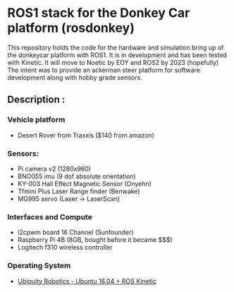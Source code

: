# ROS1 stack for the Donkey Car platform (rosdonkey)

This repository holds the code for the hardware and simulation bring up of the donkeycar platform with ROS1.
It is in development and has been tested with Kinetic. It will move to Noetic by EOY and ROS2 by 2023 (hopefully)
The intent was to provide an ackerman steer platform for software development along with hobby grade sensors.

## Description :

### Vehicle platform
 - Desert Rover from Traxxis ($140 from amazon)

### Sensors:
 - Pi camera v2 (1280x960)
 - BNO055 imu (9 dof absolute orientation)
 - KY-003 Hall Effect Magnetic Sensor (Onyehn)
 - Tfmini Plus Laser Range finder (Benwake)
 - MG995 servo (Laser -> LaserScan)

### Interfaces and Compute
 - i2cpwm board 16 Channel (Sunfounder)
 - Raspberry Pi 4B (8GB, bought before it became $$$)
 - Logitech f310 wireless controller

### Operating System
 - [Ubiquity Robotics - Ubuntu 16.04 + ROS Kinetic](https://downloads.ubiquityrobotics.com/pi.html)